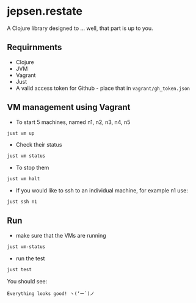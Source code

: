 # jepsen.restate

A Clojure library designed to ... well, that part is up to you.

## Requirnments

* Clojure
* JVM
* Vagrant
* Just
* A valid access token for Github - place that in `vagrant/gh_token.json`

## VM management using Vagrant 

* To start 5 machines, named n1, n2, n3, n4, n5

```bash
just vm up 
```

* Check their status

```bash
just vm status
```

* To stop them
```bash
just vm halt
```

* If you would like to ssh to an individual machine, for example n1 use: 
```bash
just ssh n1
```


## Run

* make sure that the VMs are running

```bash
just vm-status
```

* run the test

```bash
just test
```

You should see: 

```
Everything looks good! ヽ(‘ー`)ノ
```

